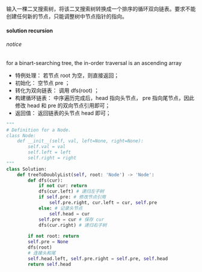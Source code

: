 输入一棵二叉搜索树，将该二叉搜索树转换成一个排序的循环双向链表。要求不能创建任何新的节点，只能调整树中节点指针的指向。

#### solution recursion
###### notice
for a binart-searching tree, the in-order traversal is an ascending array
- 特例处理： 若节点 root 为空，则直接返回；
- 初始化： 空节点 pre ；
- 转化为双向链表： 调用 dfs(root) ；
- 构建循环链表： 中序遍历完成后，head 指向头节点， pre 指向尾节点，因此修改 head 和 pre 的双向节点引用即可；
- 返回值： 返回链表的头节点 head 即可；

```python
"""
# Definition for a Node.
class Node:
    def __init__(self, val, left=None, right=None):
        self.val = val
        self.left = left
        self.right = right
"""
class Solution:
    def treeToDoublyList(self, root: 'Node') -> 'Node':
        def dfs(cur):
            if not cur: return
            dfs(cur.left) # 递归左子树
            if self.pre: # 修改节点引用
                self.pre.right, cur.left = cur, self.pre
            else: # 记录头节点
                self.head = cur
            self.pre = cur # 保存 cur
            dfs(cur.right) # 递归右子树
        
        if not root: return
        self.pre = None
        dfs(root)
        # 连接头和尾
        self.head.left, self.pre.right = self.pre, self.head
        return self.head

```